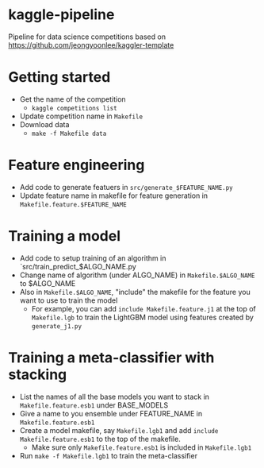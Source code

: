 # kaggle-pipeline
Pipeline for data science competitions based on https://github.com/jeongyoonlee/kaggler-template

# Getting started
* Get the name of the competition
    * `kaggle competitions list`
* Update competition name in `Makefile`
* Download data
    * `make -f Makefile data`
# Feature engineering
* Add code to generate featuers in `src/generate_$FEATURE_NAME.py`
* Update feature name in makefile for feature generation in `Makefile.feature.$FEATURE_NAME`
# Training a model
* Add code to setup training of an algorithm in `src/train_predict_$ALGO_NAME.py
* Change name of algorithm (under ALGO_NAME) in `Makefile.$ALGO_NAME` to $ALGO_NAME
* Also in `Makefile.$ALGO_NAME`, "include" the makefile for the feature you want to use to train the model
    * For example, you can add `include Makefile.feature.j1` at the top of `Makefile.lgb` to train the LightGBM model using features created by `generate_j1.py`
# Training a meta-classifier with stacking
* List the names of all the base models you want to stack in `Makefile.feature.esb1` under BASE_MODELS
* Give a name to you ensemble under FEATURE_NAME in `Makefile.feature.esb1`
* Create a model makefile, say `Makefile.lgb1` and add `include Makefile.feature.esb1` to the top of the makefile.
    * Make sure only `Makefile.feature.esb1` is included in `Makefile.lgb1`
* Run `make -f Makefile.lgb1` to train the meta-classifier
